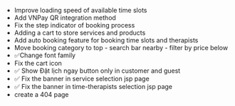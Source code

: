 - Improve loading speed of available time slots
- Add VNPay QR integration method
- Fix the step indicator of booking process
- Adding a cart to store services and products
- Add auto booking feature for booking time slots and therapists
- Move booking category to top - search bar nearby - filter by price below
- ✅Change font family
- Fix the cart icon
- ✅ Show Đặt lịch ngay button only in customer and guest
- ✅ Fix the banner in service selection jsp page
- ✅ Fix the banner in time-therapists selection jsp page
- create a 404 page
